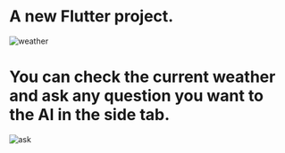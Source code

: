 # A new Flutter project.

![weather](https://github.com/EmirKymz/Flutter-Weather-App/assets/99013427/d723608b-9254-485a-a6e0-c3b6e1e83921)

# You can check the current weather and ask any question you want to the AI in the side tab.

![ask](https://github.com/EmirKymz/Flutter-Weather-App/assets/99013427/c5d633e4-f382-45a9-86da-276b0644fb95)
